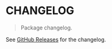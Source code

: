 # CHANGELOG

> Package changelog.

See [GitHub Releases](https://github.com/stdlib-js/math-iter-special-round2/releases) for the changelog.